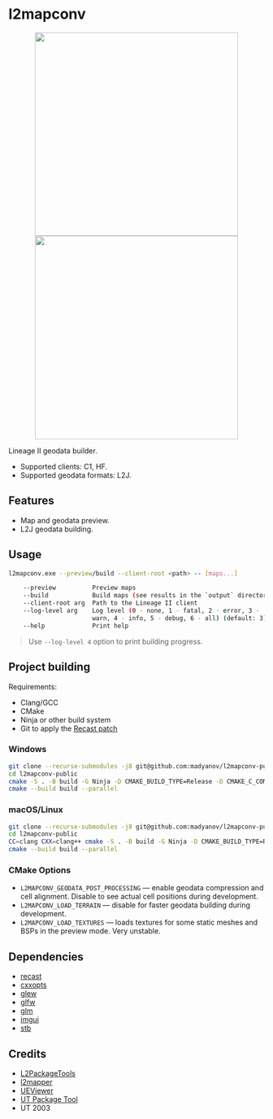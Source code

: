 # l2mapconv

<p align="center">
    <img src="assets/cruma.png" width="400">
    <img src="assets/toi.png" width="400">
</p>

Lineage II geodata builder.

- Supported clients: C1, HF.
- Supported geodata formats: L2J.

## Features

- Map and geodata preview.
- L2J geodata building.

## Usage

```sh
l2mapconv.exe --preview/build --client-root <path> -- [maps...]

    --preview          Preview maps
    --build            Build maps (see results in the `output` directory)
    --client-root arg  Path to the Lineage II client
    --log-level arg    Log level (0 - none, 1 - fatal, 2 - error, 3 -
                       warn, 4 - info, 5 - debug, 6 - all) (default: 3)
    --help             Print help
```

> Use `--log-level 4` option to print building progress.

## Project building

Requirements:

- Clang/GCC
- CMake
- Ninja or other build system
- Git to apply the [Recast patch](libs/patches/recast.patch)

### Windows

```sh
git clone --recurse-submodules -j8 git@github.com:madyanov/l2mapconv-public.git
cd l2mapconv-public
cmake -S . -B build -G Ninja -D CMAKE_BUILD_TYPE=Release -D CMAKE_C_COMPILER="C:/Program Files/LLVM/bin/clang.exe" -D CMAKE_CXX_COMPILER="C:/Program Files/LLVM/bin/clang++.exe"
cmake --build build --parallel
```

### macOS/Linux

```sh
git clone --recurse-submodules -j8 git@github.com:madyanov/l2mapconv-public.git
cd l2mapconv-public
CC=clang CXX=clang++ cmake -S . -B build -G Ninja -D CMAKE_BUILD_TYPE=Release
cmake --build build --parallel
```

### CMake Options

- `L2MAPCONV_GEODATA_POST_PROCESSING` — enable geodata compression and cell alignment. Disable to see actual cell positions during development.
- `L2MAPCONV_LOAD_TERRAIN` — disable for faster geodata building during development.
- `L2MAPCONV_LOAD_TEXTURES` — loads textures for some static meshes and BSPs in the preview mode. Very unstable.

## Dependencies

- [recast](https://github.com/recastnavigation/recastnavigation)
- [cxxopts](https://github.com/jarro2783/cxxopts)
- [glew](https://github.com/Perlmint/glew-cmake)
- [glfw](https://github.com/glfw/glfw)
- [glm](https://github.com/g-truc/glm)
- [imgui](https://github.com/ocornut/imgui)
- [stb](https://github.com/nothings/stb)

## Credits

- [L2PackageTools](https://github.com/Bigcheese/L2PackageTools)
- [l2mapper](https://github.com/justgos/l2mapper)
- [UEViewer](https://github.com/gildor2/UEViewer)
- [UT Package Tool](https://www.acordero.org/projects/unreal-tournament-package-tool)
- UT 2003
